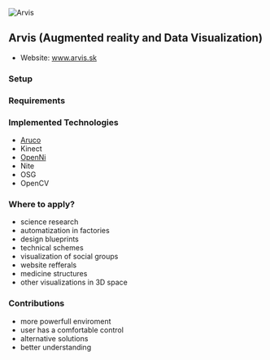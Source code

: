 ![Arvis](http://team05-13.ucebne.fiit.stuba.sk/gfx/arvis_logo.png)
## Arvis (Augmented reality and Data Visualization)

* Website: www.arvis.sk

### Setup

### Requirements

### Implemented Technologies

* [Aruco](http://www.uco.es/investiga/grupos/ava/node/26)
* Kinect
* [OpenNi](https://github.com/OpenNI/OpenNI)
* Nite
* OSG
* OpenCV

### Where to apply?

- science research
- automatization in factories
- design blueprints
- technical schemes
- visualization of social groups
- website refferals
- medicine structures
- other visualizations in 3D space

### Contributions

- more powerfull enviroment
- user has a comfortable control
- alternative solutions
- better understanding
